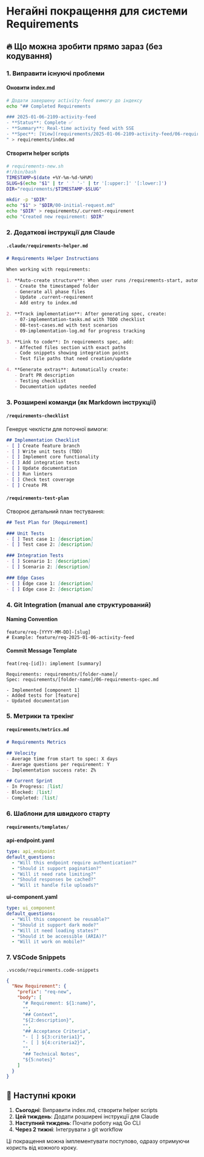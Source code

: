 # Негайні покращення для системи Requirements

## 🔥 Що можна зробити прямо зараз (без кодування)

### 1. Виправити існуючі проблеми

#### Оновити index.md
```bash
# Додати завершену activity-feed вимогу до індексу
echo "## Completed Requirements

### 2025-01-06-2109-activity-feed
- **Status**: Complete ✅
- **Summary**: Real-time activity feed with SSE
- **Spec**: [View](requirements/2025-01-06-2109-activity-feed/06-requirements-spec.md)
" > requirements/index.md
```

#### Створити helper scripts
```bash
# requirements-new.sh
#!/bin/bash
TIMESTAMP=$(date +%Y-%m-%d-%H%M)
SLUG=$(echo "$1" | tr ' ' '-' | tr '[:upper:]' '[:lower:]')
DIR="requirements/$TIMESTAMP-$SLUG"

mkdir -p "$DIR"
echo "$1" > "$DIR/00-initial-request.md"
echo "$DIR" > requirements/.current-requirement
echo "Created new requirement: $DIR"
```

### 2. Додаткові інструкції для Claude

#### `.claude/requirements-helper.md`
```markdown
# Requirements Helper Instructions

When working with requirements:

1. **Auto-create structure**: When user runs /requirements-start, automatically:
   - Create the timestamped folder
   - Generate all phase files
   - Update .current-requirement
   - Add entry to index.md

2. **Track implementation**: After generating spec, create:
   - 07-implementation-tasks.md with TODO checklist
   - 08-test-cases.md with test scenarios
   - 09-implementation-log.md for progress tracking

3. **Link to code**: In requirements spec, add:
   - Affected files section with exact paths
   - Code snippets showing integration points
   - Test file paths that need creation/update

4. **Generate extras**: Automatically create:
   - Draft PR description
   - Testing checklist
   - Documentation updates needed
```

### 3. Розширені команди (як Markdown інструкції)

#### `/requirements-checklist`
Генерує чеклісти для поточної вимоги:
```markdown
## Implementation Checklist
- [ ] Create feature branch
- [ ] Write unit tests (TDD)
- [ ] Implement core functionality
- [ ] Add integration tests
- [ ] Update documentation
- [ ] Run linters
- [ ] Check test coverage
- [ ] Create PR
```

#### `/requirements-test-plan`
Створює детальний план тестування:
```markdown
## Test Plan for [Requirement]

### Unit Tests
- [ ] Test case 1: [description]
- [ ] Test case 2: [description]

### Integration Tests
- [ ] Scenario 1: [description]
- [ ] Scenario 2: [description]

### Edge Cases
- [ ] Edge case 1: [description]
- [ ] Edge case 2: [description]
```

### 4. Git Integration (manual але структурований)

#### Naming Convention
```
feature/req-[YYYY-MM-DD]-[slug]
# Example: feature/req-2025-01-06-activity-feed
```

#### Commit Message Template
```
feat(req-[id]): implement [summary]

Requirements: requirements/[folder-name]/
Spec: requirements/[folder-name]/06-requirements-spec.md

- Implemented [component 1]
- Added tests for [feature]
- Updated documentation
```

### 5. Метрики та трекінг

#### `requirements/metrics.md`
```markdown
# Requirements Metrics

## Velocity
- Average time from start to spec: X days
- Average questions per requirement: Y
- Implementation success rate: Z%

## Current Sprint
- In Progress: [list]
- Blocked: [list]
- Completed: [list]
```

### 6. Шаблони для швидкого старту

#### `requirements/templates/`

**api-endpoint.yaml**
```yaml
type: api_endpoint
default_questions:
  - "Will this endpoint require authentication?"
  - "Should it support pagination?"
  - "Will it need rate limiting?"
  - "Should responses be cached?"
  - "Will it handle file uploads?"
```

**ui-component.yaml**
```yaml
type: ui_component  
default_questions:
  - "Will this component be reusable?"
  - "Should it support dark mode?"
  - "Will it need loading states?"
  - "Should it be accessible (ARIA)?"
  - "Will it work on mobile?"
```

### 7. VSCode Snippets

`.vscode/requirements.code-snippets`
```json
{
  "New Requirement": {
    "prefix": "req-new",
    "body": [
      "# Requirement: ${1:name}",
      "",
      "## Context",
      "${2:description}",
      "",
      "## Acceptance Criteria",
      "- [ ] ${3:criteria1}",
      "- [ ] ${4:criteria2}",
      "",
      "## Technical Notes",
      "${5:notes}"
    ]
  }
}
```

## 🚀 Наступні кроки

1. **Сьогодні**: Виправити index.md, створити helper scripts
2. **Цей тиждень**: Додати розширені інструкції для Claude
3. **Наступний тиждень**: Почати роботу над Go CLI
4. **Через 2 тижні**: Інтегрувати з git workflow

Ці покращення можна імплементувати поступово, одразу отримуючи користь від кожного кроку.